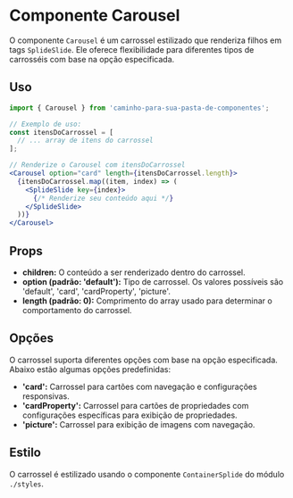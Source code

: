# Componente Carousel

O componente `Carousel` é um carrossel estilizado que renderiza filhos em tags `SplideSlide`. Ele oferece flexibilidade para diferentes tipos de carrosséis com base na opção especificada.

## Uso

```jsx
import { Carousel } from 'caminho-para-sua-pasta-de-componentes';

// Exemplo de uso:
const itensDoCarrossel = [
  // ... array de itens do carrossel
];

// Renderize o Carousel com itensDoCarrossel
<Carousel option="card" length={itensDoCarrossel.length}>
  {itensDoCarrossel.map((item, index) => (
    <SplideSlide key={index}>
      {/* Renderize seu conteúdo aqui */}
    </SplideSlide>
  ))}
</Carousel>
```

## Props

- **children:** O conteúdo a ser renderizado dentro do carrossel.
- **option (padrão: 'default'):** Tipo de carrossel. Os valores possíveis são 'default', 'card', 'cardProperty', 'picture'.
- **length (padrão: 0):** Comprimento do array usado para determinar o comportamento do carrossel.

## Opções

O carrossel suporta diferentes opções com base na opção especificada. Abaixo estão algumas opções predefinidas:

- **'card':** Carrossel para cartões com navegação e configurações responsivas.
- **'cardProperty':** Carrossel para cartões de propriedades com configurações específicas para exibição de propriedades.
- **'picture':** Carrossel para exibição de imagens com navegação.

## Estilo

O carrossel é estilizado usando o componente `ContainerSplide` do módulo `./styles`.
